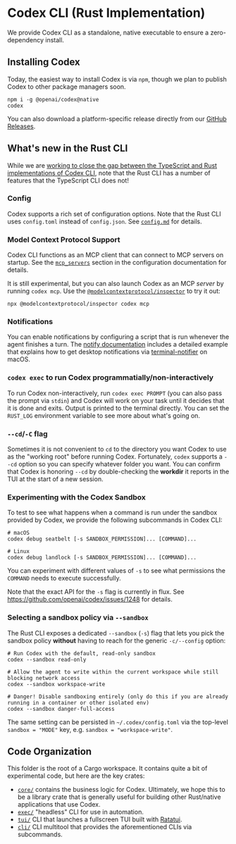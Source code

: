 # Codex CLI (Rust Implementation)

We provide Codex CLI as a standalone, native executable to ensure a zero-dependency install.

## Installing Codex

Today, the easiest way to install Codex is via `npm`, though we plan to publish Codex to other package managers soon.

```shell
npm i -g @openai/codex@native
codex
```

You can also download a platform-specific release directly from our [GitHub Releases](https://github.com/openai/codex/releases).

## What's new in the Rust CLI

While we are [working to close the gap between the TypeScript and Rust implementations of Codex CLI](https://github.com/openai/codex/issues/1262), note that the Rust CLI has a number of features that the TypeScript CLI does not!

### Config

Codex supports a rich set of configuration options. Note that the Rust CLI uses `config.toml` instead of `config.json`. See [`config.md`](./config.md) for details.

### Model Context Protocol Support

Codex CLI functions as an MCP client that can connect to MCP servers on startup. See the [`mcp_servers`](./config.md#mcp_servers) section in the configuration documentation for details.

It is still experimental, but you can also launch Codex as an MCP _server_ by running `codex mcp`. Use the [`@modelcontextprotocol/inspector`](https://github.com/modelcontextprotocol/inspector) to try it out:

```shell
npx @modelcontextprotocol/inspector codex mcp
```

### Notifications

You can enable notifications by configuring a script that is run whenever the agent finishes a turn. The [notify documentation](./config.md#notify) includes a detailed example that explains how to get desktop notifications via [terminal-notifier](https://github.com/julienXX/terminal-notifier) on macOS.

### `codex exec` to run Codex programmatially/non-interactively

To run Codex non-interactively, run `codex exec PROMPT` (you can also pass the prompt via `stdin`) and Codex will work on your task until it decides that it is done and exits. Output is printed to the terminal directly. You can set the `RUST_LOG` environment variable to see more about what's going on.

### `--cd`/`-C` flag

Sometimes it is not convenient to `cd` to the directory you want Codex to use as the "working root" before running Codex. Fortunately, `codex` supports a `--cd` option so you can specify whatever folder you want. You can confirm that Codex is honoring `--cd` by double-checking the **workdir** it reports in the TUI at the start of a new session.

### Experimenting with the Codex Sandbox

To test to see what happens when a command is run under the sandbox provided by Codex, we provide the following subcommands in Codex CLI:

```
# macOS
codex debug seatbelt [-s SANDBOX_PERMISSION]... [COMMAND]...

# Linux
codex debug landlock [-s SANDBOX_PERMISSION]... [COMMAND]...
```

You can experiment with different values of `-s` to see what permissions the `COMMAND` needs to execute successfully.

Note that the exact API for the `-s` flag is currently in flux. See https://github.com/openai/codex/issues/1248 for details.

### Selecting a sandbox policy via `--sandbox`

The Rust CLI exposes a dedicated `--sandbox` (`-s`) flag that lets you pick the sandbox policy **without** having to reach for the generic `-c/--config` option:

```shell
# Run Codex with the default, read-only sandbox
codex --sandbox read-only

# Allow the agent to write within the current workspace while still blocking network access
codex --sandbox workspace-write

# Danger! Disable sandboxing entirely (only do this if you are already running in a container or other isolated env)
codex --sandbox danger-full-access
```

The same setting can be persisted in `~/.codex/config.toml` via the top-level `sandbox = "MODE"` key, e.g. `sandbox = "workspace-write"`.

## Code Organization

This folder is the root of a Cargo workspace. It contains quite a bit of experimental code, but here are the key crates:

- [`core/`](./core) contains the business logic for Codex. Ultimately, we hope this to be a library crate that is generally useful for building other Rust/native applications that use Codex.
- [`exec/`](./exec) "headless" CLI for use in automation.
- [`tui/`](./tui) CLI that launches a fullscreen TUI built with [Ratatui](https://ratatui.rs/).
- [`cli/`](./cli) CLI multitool that provides the aforementioned CLIs via subcommands.
